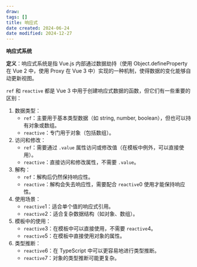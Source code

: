 ```yaml
---
draw:
tags: []
title: 响应式
date created: 2024-06-24
date modified: 2024-12-27
---
```

**响应式系统**

  

**定义**：响应式系统是指 Vue.js 内部通过数据劫持（使用 Object.defineProperty 在 Vue 2 中，使用 Proxy 在 Vue 3 中）实现的一种机制，使得数据的变化能够自动更新视图。

`ref` 和 `reactive` 都是 Vue 3 中用于创建响应式数据的函数，但它们有一些重要的区别：

1. 数据类型：
    - `ref`：主要用于基本类型数据（如 string, number, boolean），但也可以持有对象或数组。
    - `reactive`：专门用于对象（包括数组）。
2. 访问和修改：
    - `ref`：需要通过 `.value` 属性访问或修改值（在模板中例外，可以直接使用）。
    - `reactive`：直接访问和修改属性，不需要 `.value`。
3. 解构：
    - `ref`：解构后仍然保持响应性。
    - `reactive`：解构会失去响应性，需要配合 `reactive`0 使用才能保持响应性。
4. 使用场景：
    - `reactive`1：适合单个值的响应式引用。
    - `reactive`2：适合复杂数据结构（如对象、数组）。
5. 模板中的使用：
    - `reactive`3：在模板中可以直接使用，不需要 `reactive`4。
    - `reactive`5：在模板中直接使用对象的属性。
6. 类型推断：
    - `reactive`6：在 TypeScript 中可以更容易地进行类型推断。
    - `reactive`7：对象的类型推断可能更复杂。
